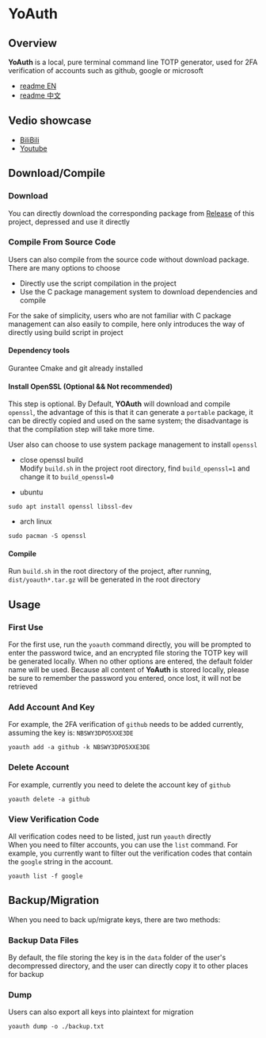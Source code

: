 # YoAuth
## Overview
**YoAuth** is a local, pure terminal command line TOTP generator, used for 2FA verification of accounts such as github, google or microsoft  

* [readme EN](./readme.md)
* [readme 中文](./readme_cn.md)

## Vedio showcase
* [BiliBili](https://www.bilibili.com/video/BV1G14y1k7Gr)
* [Youtube](https://www.youtube.com/watch?v=273TW5fSyVg)

## Download/Compile

### Download
You can directly download the corresponding package from [Release](https://github.com/MuggleWei/yoauth/releases) of this project, depressed and use it directly  

### Compile From Source Code
Users can also compile from the source code without download package. There are many options to choose
* Directly use the script compilation in the project
* Use the C package management system to download dependencies and compile

For the sake of simplicity, users who are not familiar with C package management can also easily to compile, here only introduces the way of directly using build script in project  

#### Dependency tools
Gurantee Cmake and git already installed

#### Install OpenSSL (Optional && Not recommended)
This step is optional. By Default, **YOAuth** will download and compile `openssl`, the advantage of this is that it can generate a `portable` package, it can be directly copied and used on the same system; the disadvantage is that the compilation step will take more time.  

User also can choose to use system package management to install `openssl`  

* close openssl build  
Modify `build.sh` in the project root directory, find `build_openssl=1` and change it to `build_openssl=0`

* ubuntu
```
sudo apt install openssl libssl-dev
```

* arch linux
```
sudo pacman -S openssl
```

#### Compile
Run `build.sh` in the root directory of the project, after running, `dist/yoauth*.tar.gz` will be generated in the root directory

## Usage

### First Use
For the first use, run the `yoauth` command directly, you will be prompted to enter the password twice, and an encrypted file storing the TOTP key will be generated locally. When no other options are entered, the default folder name will be used. Because all content of **YoAuth** is stored locally, please be sure to remember the password you entered, once lost, it will not be retrieved  

### Add Account And Key
For example, the 2FA verification of `github` needs to be added currently, assuming the key is: `NBSWY3DPO5XXE3DE`
```
yoauth add -a github -k NBSWY3DPO5XXE3DE
```

### Delete Account
For example, currently you need to delete the account key of `github`
```
yoauth delete -a github
```

### View Verification Code
All verification codes need to be listed, just run `yoauth` directly  
When you need to filter accounts, you can use the `list` command. For example, you currently want to filter out the verification codes that contain the `google` string in the account.
```
yoauth list -f google
```

## Backup/Migration
When you need to back up/migrate keys, there are two methods:

### Backup Data Files
By default, the file storing the key is in the `data` folder of the user's decompressed directory, and the user can directly copy it to other places for backup

### Dump
Users can also export all keys into plaintext for migration
```
yoauth dump -o ./backup.txt
```
